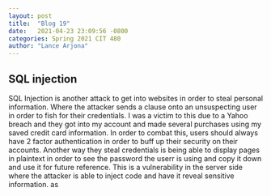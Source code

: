```yaml
---
layout: post
title:  "Blog 19"
date:   2021-04-23 23:09:56 -0800
categories: Spring 2021 CIT 480
author: "Lance Arjona"
---
```


<h2>SQL injection</h2>

<body>
    <p>SQL Injection is another attack to get into websites in order to steal personal information. Where the attacker sends a clause onto an unsuspecting user in order to fish for their credentials. I was a victim to this due to a Yahoo breach and they got into my account and made several purchases using my saved credit card information. In order to combat this, users should always have 2 factor authentication in order to buff up their security on their accounts. Another way they steal credentials is being able to display pages in plaintext in order to see the password the userr is using and copy it down and use it for future reference. This is a vulnerability in the server side where the attacker is able to inject code and have it reveal sensitive information. as</p>
</body>